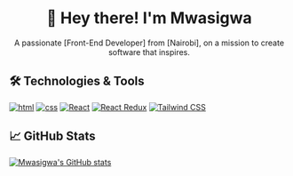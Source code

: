 
<h1 align="center">🚀 Hey there! I'm Mwasigwa </h1>

<p align="center">
  A passionate [Front-End Developer] from [Nairobi], on a mission to create software that inspires.
</p>


## 🛠️ Technologies & Tools

[![html](https://img.shields.io/badge/-html-333333?style=flat&logo=tech1&logoColor=white)](https://tech1-website.com)
[![css](https://img.shields.io/badge/-css-333333?style=flat&logo=tech2&logoColor=white)](https://tech2-website.com)
[![React](https://img.shields.io/badge/-react-333333?style=flat&logo=tech2&logoColor=white)](https://tech2-website.com)
[![React Redux](https://img.shields.io/badge/-reactredux-333333?style=flat&logo=tech2&logoColor=white)](https://tech2-website.com)
[![Tailwind CSS](https://img.shields.io/badge/-tailwindcss-333333?style=flat&logo=tech2&logoColor=white)](https://tech2-website.com)

## 📈 GitHub Stats

[![Mwasigwa's GitHub stats](https://github-readme-stats.vercel.app/api?username=Mwasigwa2)](https://github.com/Mwasigwa2/github-readme-stats)



